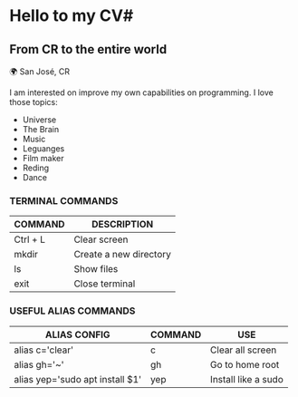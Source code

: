# Hello to my CV#
## From CR to the entire world ##

🌍 San José, CR

I am interested on improve my own capabilities on programming. I love those topics:

 * Universe
 * The Brain
 * Music
 * Leguanges
 * Film maker
 * Reding
 * Dance
 
### TERMINAL COMMANDS ###
 
|COMMAND | DESCRIPTION|
| ------ | ------ |
| Ctrl + L  | Clear screen |
| mkdir | Create a new directory |
| ls | Show files|
| exit | Close terminal |

### USEFUL ALIAS COMMANDS ### 

|ALIAS CONFIG | COMMAND | USE |
| ------ | ------ | ------ |
| alias c='clear'  | c  | Clear all screen |
| alias gh='~' |gh| Go to home root |
| alias yep='sudo apt install $1' | yep | Install like a sudo |
